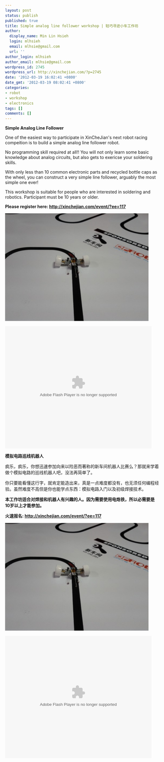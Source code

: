 ```yaml
---
layout: post
status: publish
published: true
title: Simple analog line follower workshop | 轻巧寻迹小车工作坊
author:
  display_name: Min Lin Hsieh
  login: mlhsieh
  email: mlhsie@gmail.com
  url: ''
author_login: mlhsieh
author_email: mlhsie@gmail.com
wordpress_id: 2745
wordpress_url: http://xinchejian.com/?p=2745
date: '2012-03-19 16:02:41 +0800'
date_gmt: '2012-03-19 08:02:41 +0800'
categories:
- robot
- workshop
- electronics
tags: []
comments: []
---
```

<p><!--:en-->
<p><strong>Simple Analog Line Follower</strong></p></p>
<p>One of the easiest way to participate in XinCheJian's next robot racing compeition is to build a simple analog line follower robot.</p></p>
<p>No programming skill required at all!! You will not only learn some basic knowledge about analog circuits, but also gets to exericse your soldering skills.</p></p>
<p>With only less than 10 common electronic parts and recycled bottle caps as the wheel, you can construct a very simple line follower, arguably the most simple one ever!</p></p>
<p>This workshop is suitable for people who are interested in soldering and robotics. Participant must be 10 years or older.</p></p>
<p><strong>Please register here: <a href="http://xinchejian.com/event/?ee=117">http://xinchejian.com/event/?ee=117</a></strong></p></p>
<p><a href="/uploads/2012/03/IMG_20120226_173336.jpg"><img class="alignnone size-large wp-image-2728" title="Analog line follower" src="/uploads/2012/03/IMG_20120226_173336-533x400.jpg" alt="" width="470" height="352" /></a></p></p>
<p><embed src="http://player.youku.com/player.php/sid/XMzY1MDg1MTgw/v.swf" allowFullScreen="true" quality="high" width="480" height="400" align="middle" allowScriptAccess="always" type="application/x-shockwave-flash"></embed></p><!--:--><!--:zh-->
<p><strong>模拟电路巡线机器人</strong></p></p>
<p>疯乐，疯乐，你想迅速参加向来以险恶而著称的新车间机器人比赛么？那就来学着做个模拟电路的巡线机器人吧，没法再简单了。</p></p>
<p>你只要能看懂这行字，就肯定能造出来，真是一点难度都没有，也无须任何编程经验。虽然难度不高但是你也能学点东西：模拟电路入门以及初级焊接技术。</p></p>
<p><strong><strong>本工作坊适合对焊接和机器人有兴趣的人。因为需要使用电烙铁，所以</strong>必需要是10岁以上才能参加。</strong></p></p>
<p><strong>火速报名: <a href="http://xinchejian.com/event/?ee=117">http://xinchejian.com/event/?ee=117</a></strong></p></p>
<p><a href="/uploads/2012/03/IMG_20120226_173336.jpg"><img class="alignnone size-large wp-image-2728" title="Analog line follower" src="/uploads/2012/03/IMG_20120226_173336-533x400.jpg" alt="" width="470" height="352" /></a></p></p>
<p><embed src="http://player.youku.com/player.php/sid/XMzY1MDg1MTgw/v.swf" allowFullScreen="true" quality="high" width="480" height="400" align="middle" allowScriptAccess="always" type="application/x-shockwave-flash"></embed></p><!--:--></p>
